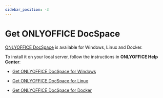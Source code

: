 ```yaml
---
sidebar_position: -3
---
```


# Get ONLYOFFICE DocSpace

[ONLYOFFICE DocSpace](https://www.onlyoffice.com/download-developer.aspx#docspace-developer) is available for Windows, Linux and Docker.

To install it on your local server, follow the instructions in **ONLYOFFICE Help Center**:

- [](https://helpcenter.onlyoffice.com/docspace/installation/docspace-developer-install-windows.aspx?from=api)

  [Get ONLYOFFICE DocSpace for Windows](https://helpcenter.onlyoffice.com/docspace/installation/docspace-developer-install-windows.aspx?from=api)

- [](https://helpcenter.onlyoffice.com/docspace/installation/docspace-developer-install-script.aspx?from=api)

  [Get ONLYOFFICE DocSpace for Linux](https://helpcenter.onlyoffice.com/docspace/installation/docspace-developer-install-script.aspx?from=api)

- [](https://helpcenter.onlyoffice.com/docspace/installation/docspace-developer-install-script.aspx?from=api)

  [Get ONLYOFFICE DocSpace for Docker](https://helpcenter.onlyoffice.com/docspace/installation/docspace-developer-install-script.aspx?from=api)
